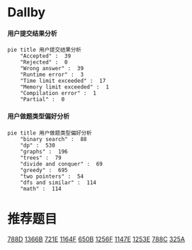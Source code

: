 # Dallby

<!-- tabs:start -->



#### **用户提交结果分析**

```mermaid
pie title 用户提交结果分析
    "Accepted" :  39
    "Rejected" :  0
    "Wrong answer" :  39
    "Runtime error" :  3
    "Time limit exceeded" :  17
    "Memory limit exceeded" :  1
    "Compilation error" :  1
    "Partial" :  0
```

#### **用户做题类型偏好分析**

```mermaid
pie title 用户做题类型偏好分析
    "binary search" :  88
    "dp" :  530
    "graphs" :  196
    "trees" :  79
    "divide and conquer" :  69
    "greedy" :  695
    "two pointers" :  54
    "dfs and similar" :  114
    "math" :  114
```



<!-- tabs:end -->
# 推荐题目
[788D](https://codeforces.com/contest/788/problem/D)
[1366B](https://codeforces.com/contest/1366/problem/B)
[721E](https://codeforces.com/contest/721/problem/E)
[1164F](https://codeforces.com/contest/1164/problem/F)
[650B](https://codeforces.com/contest/650/problem/B)
[1256F](https://codeforces.com/contest/1256/problem/F)
[1147E](https://codeforces.com/contest/1147/problem/E)
[1253E](https://codeforces.com/contest/1253/problem/E)
[788C](https://codeforces.com/contest/788/problem/C)
[325A](https://codeforces.com/contest/325/problem/A)
